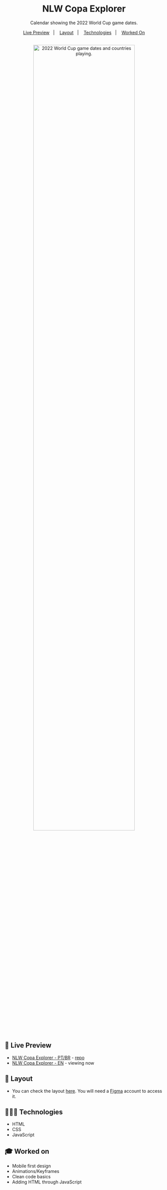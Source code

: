 <h1 align="center"> NLW Copa Explorer </h1>

<p align="center">
  Calendar showing the 2022 World Cup game dates. 
</p>

<p align="center">
  <a href="#-live-preview">Live Preview</a>&nbsp;&nbsp;&nbsp;|&nbsp;&nbsp;&nbsp;
  <a href="#-layout">Layout</a>&nbsp;&nbsp;&nbsp;|&nbsp;&nbsp;&nbsp;
  <a href="#-technologies">Technologies</a>&nbsp;&nbsp;&nbsp;|&nbsp;&nbsp;&nbsp;
  <a href="#-worked-on">Worked On</a>
</p>

<br/>

<div align="center">
  <img alt="2022 World Cup game dates and countries playing." src="../.github/cover.png" width="80%" />
</div>

<br/>

## 📝 Live Preview 

- [NLW Copa Explorer - PT/BR](https://diegommagno.com/github/rocketseat/events/next-level-week/2022/nlw-copa/explorer/pt-br) - [repo](https://github.com/diegommagno/rocketseat/tree/main/events/next-level-week/2022/nlw-copa/explorer/pt-br)
- [NLW Copa Explorer - EN](https://diegommagno.com/github/rocketseat/events/next-level-week/2022/nlw-copa/explorer/en) - viewing now

## 🎨 Layout

- You can check the layout [here](https://www.figma.com/community/file/1169028052212317700). You will need a [Figma](https://figma.com) account to access it.


## 🧑🏻‍💻 Technologies

- HTML
- CSS
- JavaScript

## 🎓 Worked on

- Mobile first design
- Animations/Keyframes
- Clean code basics
- Adding HTML through JavaScript